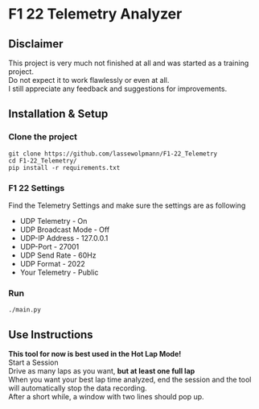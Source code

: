 # F1 22 Telemetry Analyzer
## Disclaimer
This project is very much not finished at all and was started as a training project.  
Do not expect it to work flawlessly or even at all.  
I still appreciate any feedback and suggestions for improvements.
## Installation & Setup
### Clone the project
```shell
git clone https://github.com/lassewolpmann/F1-22_Telemetry
cd F1-22_Telemetry/
pip install -r requirements.txt
```
### F1 22 Settings
Find the Telemetry Settings and make sure the settings are as following
* UDP Telemetry - On
* UDP Broadcast Mode - Off
* UDP-IP Address - 127.0.0.1
* UDP-Port - 27001
* UDP Send Rate - 60Hz
* UDP Format - 2022
* Your Telemetry - Public
### Run
```shell
./main.py
```
## Use Instructions
**This tool for now is best used in the Hot Lap Mode!**  
Start a Session  
Drive as many laps as you want, **but at least one full lap**  
When you want your best lap time analyzed, end the session and the tool will automatically stop the data recording.  
After a short while, a window with two lines should pop up.